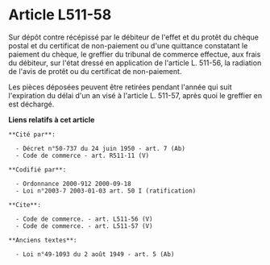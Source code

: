# Article L511-58

Sur dépôt contre récépissé par le débiteur de l'effet et du protêt du chèque postal et du certificat de non-paiement ou d'une
quittance constatant le paiement du chèque, le greffier du tribunal de commerce effectue, aux frais du débiteur, sur l'état
dressé en application de l'article L. 511-56, la radiation de l'avis de protêt ou du certificat de non-paiement.

Les pièces déposées peuvent être retirées pendant l'année qui suit l'expiration du délai d'un an visé à l'article L. 511-57,
après quoi le greffier en est déchargé.

**Liens relatifs à cet article**

	**Cité par**:

	  - Décret n°50-737 du 24 juin 1950 - art. 7 (Ab)
	  - Code de commerce - art. R511-11 (V)

	**Codifié par**:

	  - Ordonnance 2000-912 2000-09-18
	  - Loi n°2003-7 2003-01-03 art. 50 I (ratification)

	**Cite**:

	  - Code de commerce. - art. L511-56 (V)
	  - Code de commerce. - art. L511-57 (V)

	**Anciens textes**:

	  - Loi n°49-1093 du 2 août 1949 - art. 5 (Ab)
